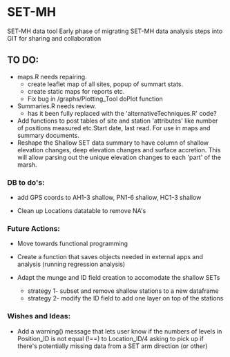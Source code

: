 SET-MH
======

SET-MH data tool
Early phase of migrating SET-MH data analysis steps into GIT for sharing and collaboration



## TO DO:
- maps.R needs repairing.  
	* create leaflet map of all sites, popup of summart stats.  
 	* create static maps for reports etc.  
 	* Fix bug in /graphs/Plotting_Tool doPlot function
- Summaries.R needs review. 
	* has it been fully replaced with the 'alternativeTechniques.R' code?
- Add functions to post tables of site and station 'attributes' like number of positions measured etc.Start date, last read. For use in maps and summary documents.
- Reshape the Shallow SET data summary to have column of shallow elevation changes, deep elevation changes and surface accretion. This will allow parsing out the unique elevation changes to each 'part' of the marsh.

 
### DB to do's:
 - add GPS coords to AH1-3 shallow, PN1-6 shallow, HC1-3 shallow
 
- Clean up Locations datatable to remove NA's

### Future Actions:

- Move towards functional programming 
- Create a function that saves objects needed in external apps and analysis (running regression analysis)

- Adapt the munge and ID field creation to accomodate the shallow SETs
  - strategy 1- subset and remove shallow stations to a new dataframe
  - strategy 2- modify the ID field to add one layer on top of the stations


### Wishes and Ideas:

- Add a warning() message that lets user know if the numbers of levels in Position_ID is  not equal (!==) to Location_ID/4 asking to pick up if there's potentially missing data from a SET arm direction (or other)


